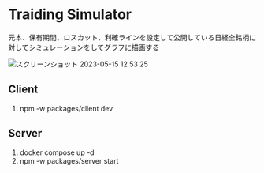# Traiding Simulator
元本、保有期間、ロスカット、利確ラインを設定して公開している日経全銘柄に対してシミュレーションをしてグラフに描画する

![スクリーンショット 2023-05-15 12 53 25](https://github.com/hayate4th/traiding-simulator/assets/29562165/ff95026c-7553-4c69-a6c2-c5cc8a6ae113)

## Client
1. npm -w packages/client dev

## Server

1. docker compose up -d
2. npm -w packages/server start
